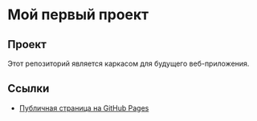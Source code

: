 # Мой первый проект
## Проект
Этот репозиторий является каркасом для будущего веб-приложения.
## Ссылки
- [Публичная страница на GitHub Pages](https://bergks.github.io/Front-back_dev/)